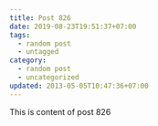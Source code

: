 ```yaml
---
title: Post 826
date: 2019-08-23T19:51:37+07:00
tags:
  - random post
  - untagged
category:
  - random post
  - uncategorized
updated: 2013-05-05T10:47:36+07:00
---
```

This is content of post 826